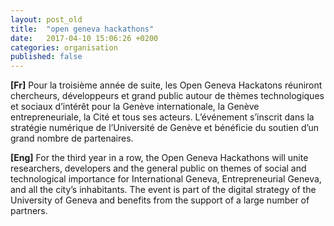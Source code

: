 ```yaml
---
layout: post_old
title:  "open geneva hackathons"
date:   2017-04-10 15:06:26 +0200
categories: organisation
published: false
---
```


<strong>[Fr]</strong>
Pour la troisième année de suite, les Open Geneva Hackatons réuniront chercheurs,
développeurs et grand public autour de thèmes technologiques et sociaux d’intérêt
pour la Genève internationale, la Genève entrepreneuriale, la Cité et tous ses acteurs.
L’événement s’inscrit dans la stratégie numérique de l’Université
de Genève et bénéficie du soutien d’un grand nombre de partenaires.</p>

<strong>[Eng]</strong>
For the third year in a row, the Open Geneva Hackathons will unite researchers,
developers and the general public on themes of social and technological importance
for International Geneva, Entrepreneurial Geneva, and all the city’s inhabitants.
The event is part of the digital strategy of the University
of Geneva and benefits from the support of a large number of partners.
